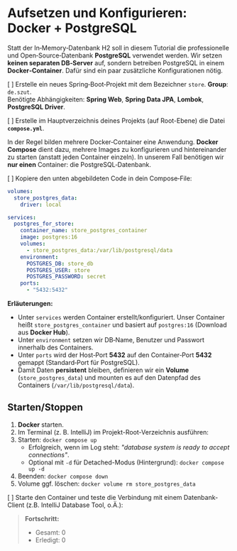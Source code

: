 
# Aufsetzen und Konfigurieren: Docker + PostgreSQL

Statt der In‑Memory‑Datenbank H2 soll in diesem Tutorial die professionelle und Open‑Source‑Datenbank **PostgreSQL** verwendet werden. Wir setzen **keinen separaten DB‑Server** auf, sondern betreiben PostgreSQL in einem **Docker‑Container**. Dafür sind ein paar zusätzliche Konfigurationen nötig.

[ ] Erstelle ein neues Spring‑Boot‑Projekt mit dem Bezeichner `store`. **Group**: `de.szut`.  
Benötigte Abhängigkeiten: **Spring Web**, **Spring Data JPA**, **Lombok**, **PostgreSQL Driver**.

[ ] Erstelle im Hauptverzeichnis deines Projekts (auf Root-Ebene) die Datei **`compose.yml`**.
 

In der Regel bilden mehrere Docker‑Container eine Anwendung. **Docker Compose** dient dazu, mehrere Images zu konfigurieren und hintereinander zu starten (anstatt jeden Container einzeln). In unserem Fall benötigen wir **nur einen** Container: die PostgreSQL‑Datenbank.

[ ] Kopiere den unten abgebildeten Code in dein Compose‑File:

```yml
volumes:
  store_postgres_data:
    driver: local

services:
  postgres_for_store:
    container_name: store_postgres_container
    image: postgres:16
    volumes:
      - store_postgres_data:/var/lib/postgresql/data
    environment:
      POSTGRES_DB: store_db
      POSTGRES_USER: store
      POSTGRES_PASSWORD: secret
    ports:
      - "5432:5432"
```

**Erläuterungen:**
- Unter `services` werden Container erstellt/konfiguriert. Unser Container heißt `store_postgres_container` und basiert auf `postgres:16` (Download aus **Docker Hub**).
- Unter `environment` setzen wir DB‑Name, Benutzer und Passwort innerhalb des Containers.
- Unter `ports` wird der Host‑Port **5432** auf den Container‑Port **5432** gemappt (Standard‑Port für PostgreSQL).
- Damit Daten **persistent** bleiben, definieren wir ein **Volume** (`store_postgres_data`) und mounten es auf den Datenpfad des Containers (`/var/lib/postgresql/data`).

## Starten/Stoppen
1. **Docker** starten.  
2. Im Terminal (z. B. IntelliJ) im Projekt-Root-Verzeichnis ausführen:
3. Starten: `docker compose up`  
   - Erfolgreich, wenn im Log steht: *"database system is ready to accept connections"*.  
   - Optional mit `-d` für Detached-Modus (Hintergrund): `docker compose up -d`
4. Beenden: `docker compose down`  
5. Volume ggf. löschen: `docker volume rm store_postgres_data`

[ ] Starte den Container und teste die Verbindung mit einem Datenbank-Client (z.B. IntelliJ Database Tool, o.Ä.):

> **Fortschritt:** <!-- wird live gezählt -->
> - Gesamt: <span id="t-total">0</span>
> - Erledigt: <span id="t-done">0</span>
